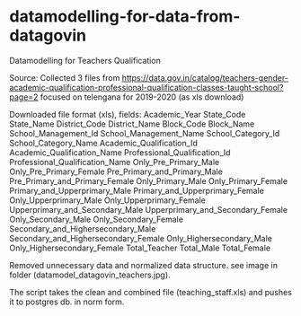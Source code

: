 # datamodelling-for-data-from-datagovin

Datamodelling for Teachers Qualification

Source: 
Collected 3 files from https://data.gov.in/catalog/teachers-gender-academic-qualification-professional-qualification-classes-taught-school?page=2 focused on telengana for 2019-2020 (as xls download)

Downloaded file format (xls), fields:
Academic_Year	State_Code	State_Name	District_Code	District_Name	Block_Code	Block_Name	School_Management_Id	School_Management_Name	School_Category_Id	School_Category_Name	Academic_Qualification_Id	Academic_Qualification_Name	Professional_Qualification_Id	Professional_Qualification_Name	Only_Pre_Primary_Male	Only_Pre_Primary_Female	Pre_Primary_and_Primary_Male	Pre_Primary_and_Primary_Female	Only_Primary_Male	Only_Primary_Female	Primary_and_Upperprimary_Male	Primary_and_Upperprimary_Female	Only_Upperprimary_Male	Only_Upperprimary_Female	Upperprimary_and_Secondary_Male	Upperprimary_and_Secondary_Female	Only_Secondary_Male	Only_Secondary_Female	Secondary_and_Highersecondary_Male	Secondary_and_Highersecondary_Female	Only_Highersecondary_Male	Only_Highersecondary_Female	Total_Teacher	Total_Male	Total_Female

Removed unnecessary data and normalized data structure. see image in folder (datamodel_datagovin_teachers.jpg).

The script takes the clean and combined file (teaching_staff.xls) and pushes it to postgres db. in norm form.
